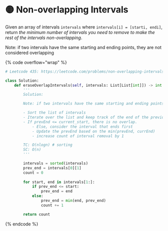 # 🟡 Non-overlapping Intervals

Given an array of intervals `intervals` where `intervals[i] = [starti, endi]`, return _the minimum number of intervals you need to remove to make the rest of the intervals non-overlapping_.

Note: if two intervals have the same starting and ending points, they are not considered overlapping

{% code overflow="wrap" %}
```python
# Leetcode 435: https://leetcode.com/problems/non-overlapping-intervals/description/

class Solution:
    def eraseOverlapIntervals(self, intervals: List[List[int]]) -> int:
        '''
        Solution: 

        Note: if two intervals have the same starting and ending points, they are not considered overlapping

        - Sort the list of intervals 
        - Iterate over the list and keep track of the end of the previous interval
        - If prevEnd <= current_start, there is no overlap. 
            - Else, consider the interval that ends first
            - Update the prevEnd based on the min(prevEnd, currEnd)
            - increase count of interval removal by 1

        TC: O(nlogn) # sorting
        SC: O(n)
        '''

        intervals = sorted(intervals)
        prev_end = intervals[0][1]
        count = 0
        
        for start, end in intervals[1:]:
            if prev_end <= start:
                prev_end = end
            else:
                prev_end = min(end, prev_end)
                count += 1

        return count
```
{% endcode %}
